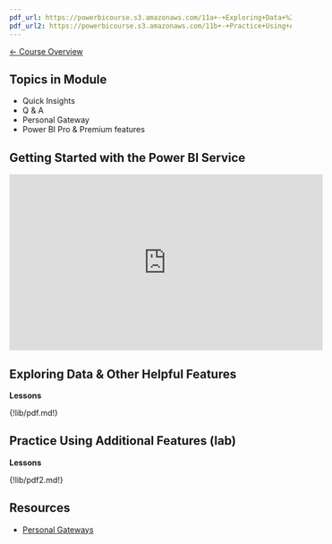 ```yaml
---
pdf_url: https://powerbicourse.s3.amazonaws.com/11a+-+Exploring+Data+%26+Other+Helpful+Features.pdf
pdf_url2: https://powerbicourse.s3.amazonaws.com/11b+-+Practice+Using+Advanced+Features.pdf
---
```


[&#x2190; Course Overview](../1-Overview/overview.md)

## Topics in Module
* Quick Insights
* Q & A
* Personal Gateway
* Power BI Pro & Premium features

## Getting Started with the Power BI Service
<iframe width="560" height="315" src="https://www.youtube.com/embed/M0onHJ6M0Co" frameborder="0" allow="accelerometer; autoplay; clipboard-write; encrypted-media; gyroscope; picture-in-picture" allowfullscreen></iframe>

## Exploring Data & Other Helpful Features

**Lessons**

{!lib/pdf.md!}

## Practice Using Additional Features (lab)

**Lessons**

{!lib/pdf2.md!}

## Resources
* [Personal Gateways](https://docs.microsoft.com/en-us/power-bi/connect-data/service-gateway-personal-mode)

<!-- 
Q&A
   https://docs.microsoft.com/en-us/power-bi/consumer/end-user-q-and-a
Quick Insights
   https://docs.microsoft.com/en-us/power-bi/consumer/end-user-insight-types
Personal Gateways
   https://docs.microsoft.com/en-us/power-bi/connect-data/service-gateway-personal-mode
 -->